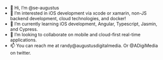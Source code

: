 - 👋 Hi, I’m @se-augustus
- 👀 I’m interested in iOS development via xcode or xamarin, non-JS backend development, cloud technologies, and docker!
- 🌱 I’m currently learning iOS development, Angular, Typescript, Jasmin, and Cypress. 
- 💞️ I’m looking to collaborate on mobile and cloud-first real-time applications. 
- 📫 You can reach me at randy@augustusdigitalmedia. Or @ADigiMedia on twitter. 

<!---
se-augustus/se-augustus is a ✨ special ✨ repository because its `README.md` (this file) appears on your GitHub profile.
You can click the Preview link to take a look at your changes.
--->
